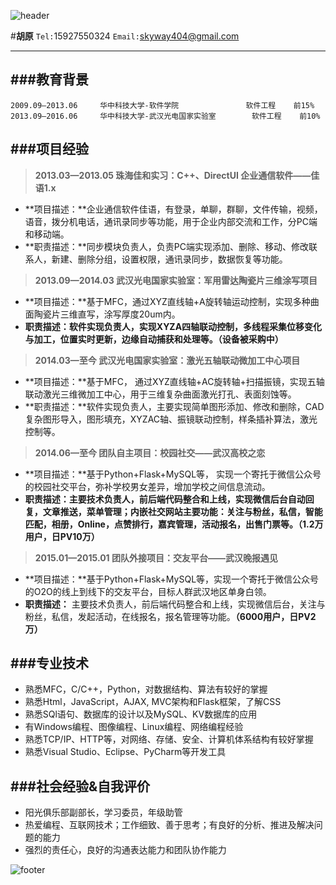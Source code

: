 ![header][1]

#**胡原**
`Tel:`15927550324 `Email:`skyway404@gmail.com

---
###**教育背景**
---
```
2009.09—2013.06     华中科技大学-软件学院			      软件工程	  前15%
2013.09—2016.06     华中科技大学-武汉光电国家实验室	    软件工程	前10%
```

###**项目经验**
---
>**2013.03—2013.05	珠海佳和实习：C++、DirectUI	企业通信软件——佳语1.x**

* **项目描述：**企业通信软件佳语，有登录，单聊，群聊，文件传输，视频，语音，拨分机电话，通讯录同步等功能，用于企业内部交流和工作，分PC端和移动端。
* **职责描述：**同步模块负责人，负责PC端实现添加、删除、移动、修改联系人，新建、删除分组，设置权限，通讯录同步，数据恢复等功能。


>**2013.09—2014.03	武汉光电国家实验室：军用雷达陶瓷片三维涂写项目**

* **项目描述：**基于MFC，通过XYZ直线轴+A旋转轴运动控制，实现多种曲面陶瓷片三维直写，涂写厚度20um内。
* **职责描述：**软件实现负责人，实现XYZA四轴联动控制，多线程采集位移变化与加工，位置实时更新，边缘自动捕获和处理等。**（设备被采购中）**


>**2014.03—至今		武汉光电国家实验室：激光五轴联动微加工中心项目**

* **项目描述：**基于MFC， 通过XYZ直线轴+AC旋转轴+扫描振镜，实现五轴联动激光三维微加工中心，用于三维复杂曲面激光打孔、表面刻蚀等。
* **职责描述：**软件实现负责人，主要实现简单图形添加、修改和删除，CAD复杂图形导入，图形填充，XYZAC轴、振镜联动控制，样条插补算法，激光控制等。


>**2014.06—至今		团队自主项目：校园社交——武汉高校之恋**

* **项目描述：**基于Python+Flask+MySQL等， 实现一个寄托于微信公众号的校园社交平台，弥补学校男女差异，增加学校之间信息流动。
* **职责描述：**主要技术负责人，前后端代码整合和上线，实现微信后台自动回复，文章推送，菜单管理；内嵌社交网站主要功能：关注与粉丝，私信，智能匹配，相册，Online，点赞排行，嘉宾管理，活动报名，出售门票等。**（1.2万用户，日PV10万）**


>**2015.01—2015.01	团队外接项目：交友平台——武汉晚报遇见**

* **项目描述：**基于Python+Flask+MySQL等，实现一个寄托于微信公众号的O2O的线上到线下的交友平台，目标人群武汉地区单身白领。
* **职责描述：** 主要技术负责人，前后端代码整合和上线，实现微信后台，关注与粉丝，私信，发起活动，在线报名，报名管理等功能。**（6000用户，日PV2万）**


###**专业技术**
---
* 熟悉MFC，C/C++，Python，对数据结构、算法有较好的掌握
* 熟悉Html，JavaScript，AJAX, MVC架构和Flask框架，了解CSS
* 熟悉SQl语句、数据库的设计以及MySQL、KV数据库的应用
* 有Windows编程、图像编程、Linux编程、网络编程经验
* 熟悉TCP/IP、HTTP等，对网络、存储、安全、计算机体系结构有较好掌握
* 熟悉Visual Studio、Eclipse、PyCharm等开发工具


###**社会经验&自我评价**
---
* 阳光俱乐部副部长，学习委员，年级助管
* 热爱编程、互联网技术；工作细致、善于思考；有良好的分析、推进及解决问题的能力
* 强烈的责任心，良好的沟通表达能力和团队协作能力


![footer][2]


  [1]: http://7ximdq.com1.z0.glb.clouddn.com/1439273619524
  [2]: http://7ximdq.com1.z0.glb.clouddn.com/1439273627184